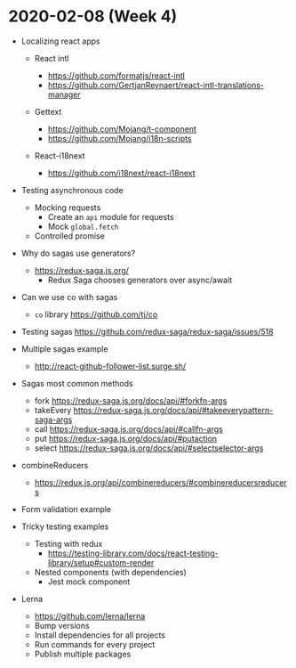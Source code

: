 # 2020-02-08 (Week 4)

* Localizing react apps
    * React intl
        * https://github.com/formatjs/react-intl
        * https://github.com/GertjanReynaert/react-intl-translations-manager

    * Gettext
        * https://github.com/Mojang/t-component
        * https://github.com/Mojang/i18n-scripts

    * React-i18next
        * https://github.com/i18next/react-i18next

* Testing asynchronous code
    * Mocking requests
        * Create an `api` module for requests
        * Mock `global.fetch`
    * Controlled promise

* Why do sagas use generators?
    * https://redux-saga.js.org/
        * Redux Saga chooses generators over async/await
* Can we use co with sagas
    * `co` library https://github.com/tj/co

* Testing sagas
    https://github.com/redux-saga/redux-saga/issues/518

* Multiple sagas example
    * http://react-github-follower-list.surge.sh/

* Sagas most common methods
    * fork https://redux-saga.js.org/docs/api/#forkfn-args
    * takeEvery https://redux-saga.js.org/docs/api/#takeeverypattern-saga-args
    * call https://redux-saga.js.org/docs/api/#callfn-args
    * put https://redux-saga.js.org/docs/api/#putaction
    * select https://redux-saga.js.org/docs/api/#selectselector-args

* combineReducers
    * https://redux.js.org/api/combinereducers/#combinereducersreducers

* Form validation example

* Tricky testing examples
    * Testing with redux
        * https://testing-library.com/docs/react-testing-library/setup#custom-render
    * Nested components (with dependencies)
        * Jest mock component
* Lerna
    * https://github.com/lerna/lerna
    * Bump versions
    * Install dependencies for all projects
    * Run commands for every project
    * Publish multiple packages